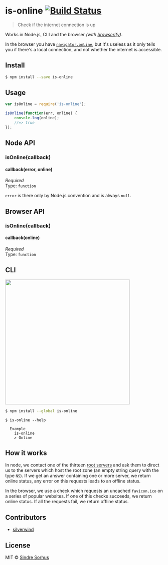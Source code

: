 # is-online [![Build Status](https://travis-ci.org/sindresorhus/is-online.svg?branch=master)](https://travis-ci.org/sindresorhus/is-online)

> Check if the internet connection is up

Works in Node.js, CLI and the browser *(with [browserify](http://browserify.org))*.

In the browser you have [`navigator.onLine`](https://developer.mozilla.org/en-US/docs/Web/API/NavigatorOnLine.onLine), but it's useless as it only tells you if there's a local connection, and not whether the internet is accessible.


## Install

```sh
$ npm install --save is-online
```


## Usage

```js
var isOnline = require('is-online');

isOnline(function(err, online) {
	console.log(online);
	//=> true
});
```


## Node API

### isOnline(callback)

#### callback(error, online)

*Required*  
Type: `function`

`error` is there only by Node.js convention and is always `null`.


## Browser API

### isOnline(callback)

#### callback(online)

*Required*  
Type: `function`


## CLI

<img src="screenshot.png" width="397">

```sh
$ npm install --global is-online
```

```
$ is-online --help

  Example
    is-online
    ✔︎ Online
```


## How it works

In node, we contact one of the thirteen [root servers](https://www.iana.org/domains/root/servers) and ask them to direct us to the servers which host the root zone (an empty string query with the type `NS`). If we get an answer containing one or more server, we return online status, any error on this requests leads to an offline status.

In the browser, we use a check which requests an uncached `favicon.ico` on a series of popular websites. If one of this checks succeeds, we return online status. If all the requests fail, we return offline status.


## Contributors

- [silverwind](https://github.com/silverwind)


## License

MIT © [Sindre Sorhus](http://sindresorhus.com)
